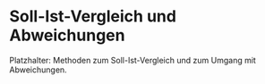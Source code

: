 # Soll-Ist-Vergleich und Abweichungen

Platzhalter: Methoden zum Soll-Ist-Vergleich und zum Umgang mit Abweichungen.
